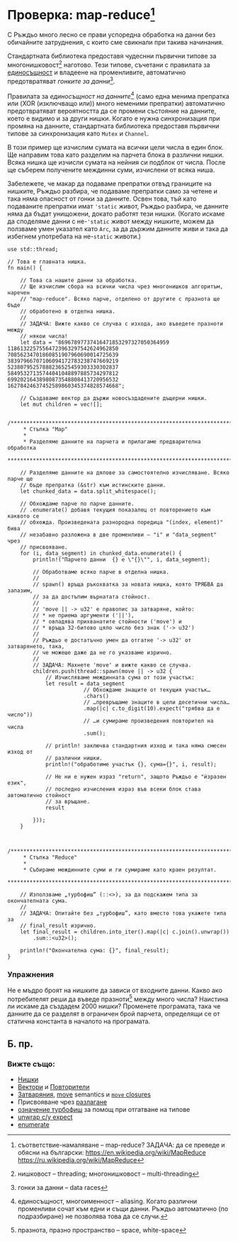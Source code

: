 # Проверка: map-reduce[^map_reduce]

С Ръждьо много лесно се прави успоредна обработка на данни без обичайните
затруднения, с които сме свикнали при такива начинания.

Стандартната библиотека предоставя чудеснни първични типове за
многонишковост[^threading] наготово. Тези типове, съчетани с правилата за
[единосъщност] и владеене на променливите, автоматично предотвратяват _гонките
за данни_[^data_races].

Правилата за _единосъщност на данните_[^aliasing] (само една менима препратка
или (XOR (изключващо или)) много неменими препратки) автоматично предотвратяват
вероятността да се промени състояние на данните, което е видимо и за други
нишки. Когато е нужна синхронизация при промяна на данните, стандартната
библиотека предоставя първични типове за синхронизация като `Mutex` и
`Channel`.

В този пример ще изчислим сумата на всички цели числа в един блок. Ще направим
това като разделим на парчета блока в различни нишки. Всяка нишка ще изчисли
сумата на нейния си подблок от числа. После ще съберем получените междинни
суми, изчислени от всяка ниша.

Забележете, че макар да подаваме препратки отвъд границите на нишките, Ръждьо
разбира, че подаваме препратки само за четене и така няма опасност от гонки за
данните. Освен това, тъй като подаваните препратки имат `'static` живот, Ръждьо
разбира, че данните няма да бъдат унищожени, докато работят тези нишки. (Когато
искаме да споделяме данни с не-`'static` живот между нишките, можем да ползваме
умен указател като `Arc`, за да държим данните живи и така да избегнем
употребата на не-`static` животи.)

```rust,editable
use std::thread;

// Това е главната нишка.
fn main() {

    // Това са нашите данни за обработка.
    // Ще изчислим сбора на всички числа чрез многонишков алгоритъм, наречен
    // "map-reduce". Всяко парче, отделено от другите с празнота ще бъде
    // обработено в отделна нишка.
    //
    // ЗАДАЧА: Вижте какво се случва с изхода, ако въведете празноти между
    // някои числа!
    let data = "86967897737416471853297327050364959
11861322575564723963297542624962850
70856234701860851907960690014725639
38397966707106094172783238747669219
52380795257888236525459303330302837
58495327135744041048897885734297812
69920216438980873548808413720956532
16278424637452589860345374828574668";

    // Създаваме вектор да държи новосъздадените дъщерни нишки.
    let mut children = vec![];

    /*************************************************************************
     * Стъпка "Map"
     *
     * Разделяме данните на парчета и прилагаме предварителна обработка
     ************************************************************************/

    // Разделяме данните на дялове за самостоятелно изчисляване. Всяко парче ще
    // бъде препратка (&str) към истинските данни.
    let chunked_data = data.split_whitespace();

    // Обхождаме парче по парче данните.
    // .enumerate() добавя текущия показалец от повторението към каквото се
    // обхожда. Произведената разнородна поредица "(index, element)" бива
    // незабавно разложена в две променливи – "i" и "data_segment" чрез
    // присвояване.
    for (i, data_segment) in chunked_data.enumerate() {
        println!("Парчето данни  {} е \"{}\"", i, data_segment);

        // Обработваме всяко парче в отделна нишка.
        //
        // spawn() връща ръкохватка за новата нишка, която ТРЯБВА да запазим,
        // за да достъпим върнатата стойност.
        //
        // 'move || -> u32' е правопис за затваряне, който:
        // * не приема аргументи ('||'),
        // * овладява прихванатите стойности ('move') и
        // * връща 32-битово цяло число без знак ('-> u32')
        //
        // Ръждьо е достатъчно умен да отгатне '-> u32' от затварянето, така,
        // че можеше даже да не го указваме изрично.
        //
        // ЗАДАЧА: Махнете 'move' и вижте какво се случва.
        children.push(thread::spawn(move || -> u32 {
            // Изчисляваме междинната сума от този участък:
            let result = data_segment
                        // Обхождаме знаците от текущия участък…
                        .chars()
                        // …превръщаме знаците в цели десетични числа…
                        .map(|c| c.to_digit(10).expect("трябва да е число"))
                        // …и сумираме произведения повторител на числа
                        .sum();

            // println! заключва стандартния изход и така няма смесен изход от
            // различни нишки.
            println!("обработиме участък {}, сума={}", i, result);

            // Не ни е нужен израз "return", защото Ръждьо е "ѝзразен език",
            // последно изчисления израз във всеки блок става автоматично стойност
            // за връщане.
            result

        }));
    }


    /*************************************************************************
     * Стъпка "Reduce"
     *
     * Събираме междинните суми и ги сумираме като краен резултат.
     ************************************************************************/

    // Използваме „турбофиш” (::<>), за да подскажем типа за окончателната сума.
    //
    // ЗАДАЧА: Опитайте без „турбофиш”, като вместо това укажете типа за
    // final_result изрично.
    let final_result = children.into_iter().map(|c| c.join().unwrap())
        .sum::<u32>();

    println!("Окончателна сума: {}", final_result);
}
```

### Упражнения
Не е мъдро броят на нишките да зависи от входните данни. Какво ако потребителят
реши да въведе празноти[^spaces] между много числа? Наистина ли искаме да
създадем 2000 нишки? Променете програмата, така че данните да се разделят в
ограничен брой парчета, определящи се от статична константа в началото на
програмата.

## Б. пр.

[^map_reduce]: съответствие-намаляване – map-reduce? ЗАДАЧА: да се преведе и
  обясни на български: https://en.wikipedia.org/wiki/MapReduce
  https://ru.wikipedia.org/wiki/MapReduce

[^threading]: нишковост – threading; многонишковост – multi-threading

[^data_races]: гонки за данни – data races

[^aliasing]: единосъщност, многоименност – aliasing. Когато различни променливи
  сочат към едни и същи данни. Ръждьо автоматично (по подразбиране) не
  позволява това да се случи.

[^spaces]: празнота, празно пространство – space, white-space

### Вижте също:
* [Нишки][thread]
* [Вектори][vectors] и [Повторители][iterators]
* [Затваряния][closures], [move][move] semantics и [`move` closures][move_closure]
* Присвояване чрез [разлагане][destructuring]
* [означение турбофиш][turbofish] за помощ при отгатване на типове
* [unwrap с/у expect][unwrap]
* [enumerate][enumerate]


[единосъщност]: ../../scope/borrow/alias.md
[thread]: ../threads.md
[vectors]: ../../std/vec.md
[iterators]: ../../trait/iter.md
[destructuring]: https://doc.rust-lang.org/book/ch18-03-pattern-syntax.html#destructuring-to-break-apart-values
[closures]: ../../fn/closures.md
[move]: ../../scope/move.md
[move_closure]: https://doc.rust-lang.org/book/ch13-01-closures.html#closures-can-capture-their-environment
[turbofish]: https://doc.rust-lang.org/book/appendix-02-operators.html?highlight=turbofish
[unwrap]: ../../error/option_unwrap.md
[enumerate]: https://doc.rust-lang.org/book/loops.html#enumerate
